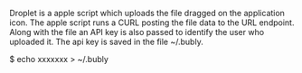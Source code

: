 Droplet is a apple script which uploads the file dragged on the application 
icon. The apple script runs a CURL posting the file data to the URL endpoint.
Along with the file an API key is also passed to identify the user who 
uploaded it. The api key is saved in the file ~/.bubly.

  $ echo  xxxxxxx > ~/.bubly


